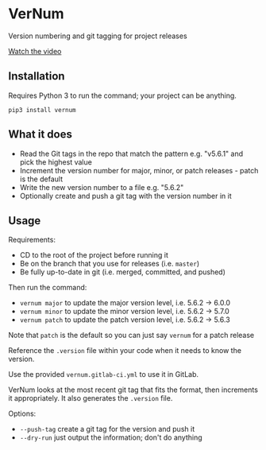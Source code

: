 # VerNum

Version numbering and git tagging for project releases

[Watch the video](https://www.youtube.com/watch?v=JD8WdVNv1ac)

## Installation

Requires Python 3 to run the command; your project can be anything.

```
pip3 install vernum
```

## What it does

- Read the Git tags in the repo that match the pattern e.g. "v5.6.1" and pick the highest value
- Increment the version number for major, minor, or patch releases - patch is the default
- Write the new version number to a file e.g. "5.6.2"
- Optionally create and push a git tag with the version number in it

## Usage

Requirements:

- CD to the root of the project before running it
- Be on the branch that you use for releases (i.e. `master`)
- Be fully up-to-date in git (i.e. merged, committed, and pushed)

Then run the command:

- `vernum major` to update the major version level, i.e. 5.6.2 -> 6.0.0
- `vernum minor` to update the minor version level, i.e. 5.6.2 -> 5.7.0
- `vernum patch` to update the patch version level, i.e. 5.6.2 -> 5.6.3

Note that `patch` is the default so you can just say `vernum` for a patch release

Reference the `.version` file within your code when it needs to know the version.

Use the provided `vernum.gitlab-ci.yml` to use it in GitLab.

VerNum looks at the most recent git tag that fits the format, then increments it appropriately. It also generates the `.version` file.

Options:

- `--push-tag` create a git tag for the version and push it
- `--dry-run` just output the information; don't do anything
